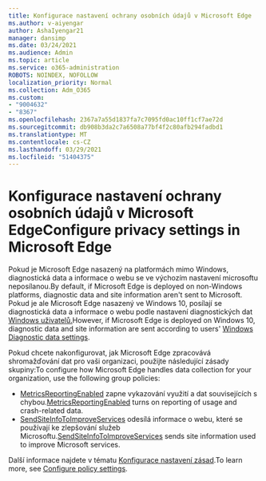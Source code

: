 ```yaml
---
title: Konfigurace nastavení ochrany osobních údajů v Microsoft Edge
ms.author: v-aiyengar
author: AshaIyengar21
manager: dansimp
ms.date: 03/24/2021
ms.audience: Admin
ms.topic: article
ms.service: o365-administration
ROBOTS: NOINDEX, NOFOLLOW
localization_priority: Normal
ms.collection: Adm_O365
ms.custom:
- "9004632"
- "8367"
ms.openlocfilehash: 2367a7a55d1837fa7c7095fd0ac10ff1cf7ae72d
ms.sourcegitcommit: db908b3da2c7a6508a77bf4f2c80afb294fadbd1
ms.translationtype: MT
ms.contentlocale: cs-CZ
ms.lasthandoff: 03/29/2021
ms.locfileid: "51404375"
---
```

# <a name="configure-privacy-settings-in-microsoft-edge"></a><span data-ttu-id="082c2-102">Konfigurace nastavení ochrany osobních údajů v Microsoft Edge</span><span class="sxs-lookup"><span data-stu-id="082c2-102">Configure privacy settings in Microsoft Edge</span></span>

<span data-ttu-id="082c2-103">Pokud je Microsoft Edge nasazený na platformách mimo Windows, diagnostická data a informace o webu se ve výchozím nastavení microsoftu neposílanou.</span><span class="sxs-lookup"><span data-stu-id="082c2-103">By default, if Microsoft Edge is deployed on non-Windows platforms, diagnostic data and site information aren't sent to Microsoft.</span></span> <span data-ttu-id="082c2-104">Pokud je ale Microsoft Edge nasazený ve Windows 10, posílají se diagnostická data a informace o webu podle nastavení diagnostických dat [Windows uživatelů.](https://go.microsoft.com/fwlink/?linkid=2132472)</span><span class="sxs-lookup"><span data-stu-id="082c2-104">However, if Microsoft Edge is deployed on Windows 10, diagnostic data and site information are sent according to users' [Windows Diagnostic data settings](https://go.microsoft.com/fwlink/?linkid=2132472).</span></span>

<span data-ttu-id="082c2-105">Pokud chcete nakonfigurovat, jak Microsoft Edge zpracovává shromažďování dat pro vaši organizaci, použijte následující zásady skupiny:</span><span class="sxs-lookup"><span data-stu-id="082c2-105">To configure how Microsoft Edge handles data collection for your organization, use the following group policies:</span></span>
- <span data-ttu-id="082c2-106">[MetricsReportingEnabled](https://go.microsoft.com/fwlink/?linkid=2132470) zapne vykazování využití a dat souvisejících s chybou.</span><span class="sxs-lookup"><span data-stu-id="082c2-106">[MetricsReportingEnabled](https://go.microsoft.com/fwlink/?linkid=2132470) turns on reporting of usage and crash-related data.</span></span>
- <span data-ttu-id="082c2-107">[SendSiteInfoToImproveServices](https://go.microsoft.com/fwlink/?linkid=2132470) odesílá informace o webu, které se používají ke zlepšování služeb Microsoftu.</span><span class="sxs-lookup"><span data-stu-id="082c2-107">[SendSiteInfoToImproveServices](https://go.microsoft.com/fwlink/?linkid=2132470) sends site information used to improve Microsoft services.</span></span>

<span data-ttu-id="082c2-108">Další informace najdete v tématu [Konfigurace nastavení zásad](https://go.microsoft.com/fwlink/?linkid=2132577).</span><span class="sxs-lookup"><span data-stu-id="082c2-108">To learn more, see [Configure policy settings](https://go.microsoft.com/fwlink/?linkid=2132577).</span></span>

